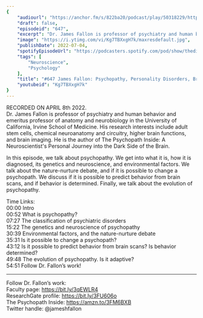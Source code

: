 ```yaml
---
{
	"audiourl": "https://anchor.fm/s/822ba20/podcast/play/50318229/https%3A%2F%2Fd3ctxlq1ktw2nl.cloudfront.net%2Fstaging%2F2022-3-8%2Ff207f13a-2bc9-a2ba-a872-dc85027c7a80.m4a",
	"draft": false,
	"episodeid": "647",
	"excerpt": "Dr. James Fallon is professor of psychiatry and human behavior and emeritus professor of anatomy and neurobiology in the University of California, Irvine School of Medicine. His research interests include adult stem cells, chemical neuroanatomy and circuitry, higher brain functions, and brain imaging. He is the author of The Psychopath Inside: A Neuroscientist's Personal Journey into the Dark Side of the Brain.",
	"image": "https://i.ytimg.com/vi/Kg7TBXxgH7k/maxresdefault.jpg",
	"publishDate": 2022-07-04,
	"spotifyEpisodeUrl": "https://podcasters.spotify.com/pod/show/thedissenter/episodes/647-James-Fallon-Psychopathy--Personality-Disorders--Brain-Scans--and-the-Nature-Nurture-Debate-e1gu3el",
	"tags": [
		"Neuroscience",
		"Psychology"
	],
	"title": "#647 James Fallon: Psychopathy, Personality Disorders, Brain Scans, and the Nature-Nurture Debate",
	"youtubeid": "Kg7TBXxgH7k"
}
---
```

RECORDED ON APRIL 8th 2022.  
Dr. James Fallon is professor of psychiatry and human behavior and emeritus professor of anatomy and neurobiology in the University of California, Irvine School of Medicine. His research interests include adult stem cells, chemical neuroanatomy and circuitry, higher brain functions, and brain imaging. He is the author of The Psychopath Inside: A Neuroscientist's Personal Journey into the Dark Side of the Brain.

In this episode, we talk about psychopathy. We get into what it is, how it is diagnosed, its genetics and neuroscience, and environmental factors. We talk about the nature-nurture debate, and if it is possible to change a psychopath. We discuss if it is possible to predict behavior from brain scans, and if behavior is determined. Finally, we talk about the evolution of psychopathy.

Time Links:  
<time>00:00</time> Intro  
<time>00:52</time> What is psychopathy?  
<time>07:27</time> The classification of psychiatric disorders  
<time>15:22</time> The genetics and neuroscience of psychopathy  
<time>30:39</time> Environmental factors, and the nature-nurture debate  
<time>35:31</time> Is it possible to change a psychopath?  
<time>43:12</time> Is it possible to predict behavior from brain scans? Is behavior determined?  
<time>49:48</time> The evolution of psychopathy. Is it adaptive?  
<time>54:51</time> Follow Dr. Fallon’s work!

---

Follow Dr. Fallon’s work:  
Faculty page: https://bit.ly/3qEWLR4  
ResearchGate profile: https://bit.ly/3FU606o  
The Psychopath Inside: https://amzn.to/3FM6BXB  
Twitter handle: @jameshfallon
